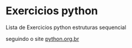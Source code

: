# Exercicios python
 Lista de Exercicios python estruturas sequencial
 
 seguindo o site [python.org.br](https://wiki.python.org.br/ListaDeExercicios)
 
